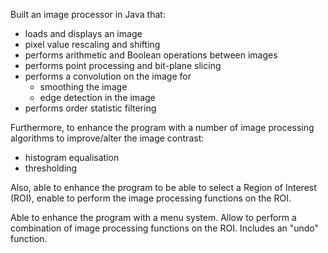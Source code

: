 Built an image processor in Java that:

- loads and displays an image
- pixel value rescaling and shifting 
- performs arithmetic and Boolean operations between images 
- performs point processing and bit-plane slicing 
- performs a convolution on the image for
  - smoothing the image
  - edge detection in the image 
- performs order statistic filtering

Furthermore, to enhance the program with a number of image processing algorithms to improve/alter the
image contrast:

- histogram equalisation 
- thresholding 

Also, able to enhance the program to be able to select a Region of Interest (ROI), enable to perform the image
processing functions on the ROI. 

Able to enhance the program with a menu system. Allow to perform a combination of image
processing functions on the ROI. Includes an "undo" function. 
